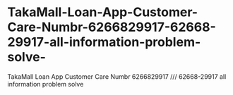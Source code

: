 # TakaMall-Loan-App-Customer-Care-Numbr-6266829917-62668-29917-all-information-problem-solve-
TakaMall Loan App Customer Care Numbr 6266829917 /// 62668-29917 all information problem solve 
